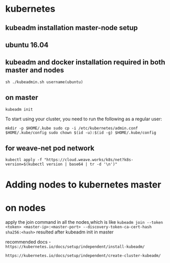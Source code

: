 # kubernetes

## kubeadm installation master-node setup

## ubuntu 16.04

## kubeadm and docker installation required in both master and nodes

`sh ./kubeadmin.sh username(ubuntu)`


## on master

`kubeadm init`

To start using your cluster, you need to run the following as a regular user:

`mkdir -p $HOME/.kube
   sudo cp -i /etc/kubernetes/admin.conf $HOME/.kube/config
   sudo chown $(id -u):$(id -g) $HOME/.kube/config`

## for weave-net pod network 

`kubectl apply -f "https://cloud.weave.works/k8s/net?k8s-version=$(kubectl version | base64 | tr -d '\n')"`

# Adding nodes to kubernetes master
# on nodes
apply the join command in all the nodes,which is like `kubeadm join --token <token> <master-ip>:<master-port> --discovery-token-ca-cert-hash sha256:<hash>` resulted after kubeadm init in master


  

 recommended docs -  `https://kubernetes.io/docs/setup/independent/install-kubeadm/`

`https://kubernetes.io/docs/setup/independent/create-cluster-kubeadm/`
